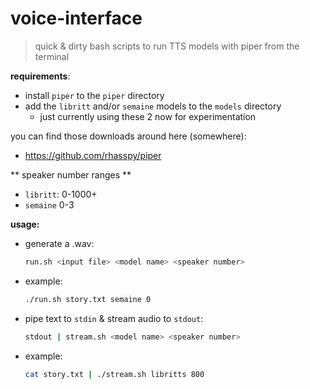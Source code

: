 # voice-interface

> quick & dirty bash scripts to run TTS models with piper from the terminal


**requirements**:
- install `piper` to the `piper` directory
- add the `libritt` and/or `semaine` models to the `models` directory
    - just currently using these 2 now for experimentation

you can find those downloads around here (somewhere):
- https://github.com/rhasspy/piper


** speaker number ranges **

- `libritt`: 0-1000+
- `semaine` 0-3


**usage:**

- generate a .wav:

    ```bash
    run.sh <input file> <model name> <speaker number>
    ```
- example:

    ```bash
    ./run.sh story.txt semaine 0
    ```
- pipe text to `stdin` & stream audio to `stdout`:

    ```bash
    stdout | stream.sh <model name> <speaker number> 
    ```
- example:

    ```bash
    cat story.txt | ./stream.sh libritts 800
    ```
